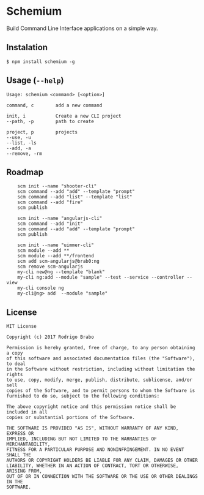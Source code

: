 Schemium
==============
Build Command Line Interface applications on a simple way.

## Instalation
    $ npm install schemium -g

## Usage (`--help`)
    Usage: schemium <command> [<option>]

    command, c        add a new command

    init, i           Create a new CLI project
    --path, -p        path to create

    project, p        projects
    --use, -u
    --list, -ls
    --add, -a
    --remove, -rm

## Roadmap
```
    scm init --name "shooter-cli"
    scm command --add "add" --template "prompt"
    scm command --add "list" --template "list"
    scm command --add "fire"
    scm publish

    scm init --name "angularjs-cli"
    scm command --add "init"
    scm command --add "add" --template "prompt"
    scm publish

    scm init --name "uimmer-cli"
    scm module --add **
    scm module --add **/frontend
    scm add scm-angularjs@brab0:ng
    scm remove scm-angularjs
    my-cli new@ng --template "blank"
    my-cli ng:add --module "sample" --test --service --controller --view
    my-cli console ng
    my-cli@ng> add  --module "sample"
```

## License
```
MIT License

Copyright (c) 2017 Rodrigo Brabo

Permission is hereby granted, free of charge, to any person obtaining a copy
of this software and associated documentation files (the "Software"), to deal
in the Software without restriction, including without limitation the rights
to use, copy, modify, merge, publish, distribute, sublicense, and/or sell
copies of the Software, and to permit persons to whom the Software is
furnished to do so, subject to the following conditions:

The above copyright notice and this permission notice shall be included in all
copies or substantial portions of the Software.

THE SOFTWARE IS PROVIDED "AS IS", WITHOUT WARRANTY OF ANY KIND, EXPRESS OR
IMPLIED, INCLUDING BUT NOT LIMITED TO THE WARRANTIES OF MERCHANTABILITY,
FITNESS FOR A PARTICULAR PURPOSE AND NONINFRINGEMENT. IN NO EVENT SHALL THE
AUTHORS OR COPYRIGHT HOLDERS BE LIABLE FOR ANY CLAIM, DAMAGES OR OTHER
LIABILITY, WHETHER IN AN ACTION OF CONTRACT, TORT OR OTHERWISE, ARISING FROM,
OUT OF OR IN CONNECTION WITH THE SOFTWARE OR THE USE OR OTHER DEALINGS IN THE
SOFTWARE.

```
